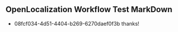## OpenLocalization Workflow Test MarkDown
* 08fcf034-4d51-4404-b269-6270daef0f3b thanks!

<!--HONumber=Jul16_HO3-->


